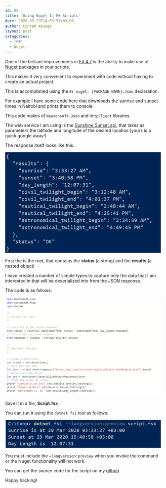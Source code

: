 ```yaml
---
id: 89
title: 'Using Nuget In F# Scripts'
date: 2020-03-29T14:59:51+03:00
author: Conrad Akunga
layout: post
categories:
  - 'F#'
  - Nuget
---
```

One of the brilliant improvements in [F# 4.7](https://devblogs.microsoft.com/dotnet/announcing-f-4-7/) is the ability to make use of [Nuget](https://www.nuget.org/) packages in your scripts.

This makes it very convenient to experiment with code without having to create an actual project.

This is accomplished using the `#r nuget: {PACKAGE NAME}.Json` declaration.

For example I have some code here that downloads the sunrise and sunset times in Nairobi and prints them to console

This code makes of `Newtonsoft.Json` and `HttpClient` libraries.

The web service I am using is the [Sunshine Sunset api](https://sunrise-sunset.org/api), that takes as parameters the latitude and longitude of the desired location (yours is a quick google away!)

The response itself looks like this:

![](../images/2020/03/29-Mar-2.png)

First the is the root, that contains the **status** (a string) and the **results** (a nested object)

I have created a number of simple types to capture only the data that I am interested in that will be deserialized into from the JSON response.

The code is as follows:

![](../images/2020/03/29-Mar-1.png)

Save it in a file, **Script.fsx**

You can run it using the `dotnet fsi` tool as follows:

![](../images/2020/03/29-Mar-3.png)

You must include the `–langversion:preview` when you invoke the command or the Nuget functionality will not work.

You can get the source code for the script on my [github](https://github.com/conradakunga/BlogCode/tree/master/29%20March%202020%20-%20Nuget%20From%20F%23%20Scripts)

Happy hacking!